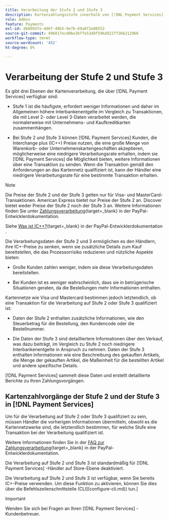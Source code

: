 ```yaml
---
title: Verarbeitung der Stufe 2 und Stufe 3
description: Kartenzahlungsstufe innerhalb von [!DNL Payment Services] Transaktionen.
role: Admin
feature: Payments
exl-id: db8993fe-dd6f-48b5-9e7b-69a0f2e08552
source-git-commit: 496817ecd0be3bffe53d8f596d922ff366212966
workflow-type: tm+mt
source-wordcount: '452'
ht-degree: 0%

---
```


# Verarbeitung der Stufe 2 und Stufe 3

Es gibt drei Ebenen der Kartenverarbeitung, die über [!DNL Payment Services] verfügbar sind:

* Stufe 1 ist die häufigste, erfordert weniger Informationen und daher im Allgemeinen höhere Interbankenentgelte im Vergleich zu Transaktionen, die mit Level 2- oder Level 3-Daten verarbeitet werden, die normalerweise mit Unternehmens- und Kaufkreditkarten zusammenhängen.

* Bei Stufe 2 und Stufe 3 können [!DNL Payment Services] Kunden, die Interchange plus (IC++) Preise nutzen, die eine große Menge von Warenkorb- oder Unternehmenskartengeschäften akzeptieren, möglicherweise eine niedrigere Verarbeitungsrate erhalten, indem sie [!DNL Payment Services] die Möglichkeit bieten, weitere Informationen über eine Transaktion zu senden. Wenn die Transaktion gemäß den Anforderungen an das Kartennetz qualifiziert ist, kann der Händler eine niedrigere Verarbeitungsrate für eine bestimmte Transaktion erhalten.

>[!NOTE]
>
>Die Preise der Stufe 2 und der Stufe 3 gelten nur für Visa- und MasterCard-Transaktionen. American Express bietet nur Preise der Stufe 2 an. Discover bietet weder Preise der Stufe 2 noch der Stufe 3 an. Weitere Informationen finden Sie unter [Zahlungsverarbeitung](https://developer.paypal.com/docs/checkout/advanced/processing/){target=_blank} in der PayPal-Entwicklerdokumentation.

Siehe [Was ist IC++?](https://www.paypal.com/us/brc/article/what-is-interchange-plus-plus){target=_blank} in der PayPal-Entwicklerdokumentation .

Die Verarbeitungsdaten der Stufe 2 und 3 ermöglichen es den Händlern, ihre IC+-Preise zu senken, wenn sie zusätzliche Details zum Kauf bereitstellen, die das Prozessorrisiko reduzieren und nützliche Aspekte bieten:

* Große Kunden zahlen weniger, indem sie diese Verarbeitungsdaten bereitstellen.

* Bei Kunden ist es weniger wahrscheinlich, dass sie in betrügerische Situationen geraten, da die Bestellungen mehr Informationen enthalten.

Kartennetze wie Visa und Mastercard bestimmen jedoch letztendlich, ob eine Transaktion für die Verarbeitung auf Stufe 2 oder Stufe 3 qualifiziert ist:

* Daten der Stufe 2 enthalten zusätzliche Informationen, wie den Steuerbetrag für die Bestellung, den Kundencode oder die Bestellnummer.

* Die Daten der Stufe 3 sind detailliertere Informationen über den Verkauf, was dazu beiträgt, im Vergleich zu Stufe 2 noch niedrigere Interbankenentgelte in Anspruch zu nehmen. Daten der Stufe 3 enthalten Informationen wie eine Beschreibung des gekauften Artikels, die Menge der gekauften Artikel, die Maßeinheit für die bestellten Artikel und andere spezifische Details.

[!DNL Payment Services] sammelt diese Daten und erstellt detaillierte Berichte zu Ihren Zahlungsvorgängen.

## Kartenzahlvorgänge der Stufe 2 und der Stufe 3 in [!DNL Payment Services]

Um für die Verarbeitung auf Stufe 2 oder Stufe 3 qualifiziert zu sein, müssen Händler die vorherigen Informationen übermitteln, obwohl es die Kartennetzwerke sind, die letztendlich bestimmen, für welche Stufe eine Transaktion bei der Verarbeitung qualifiziert ist.

Weitere Informationen finden Sie in der [FAQ zur Zahlungsverarbeitung](https://www.paypal.com/us/cshelp/article/ts2278?_ga=1.131773126.875104296.1712843492){target=_blank} in der PayPal-Entwicklerdokumentation.

Die Verarbeitung auf Stufe 2 und Stufe 3 ist standardmäßig für [!DNL Payment Services] -Händler auf Store-Ebene deaktiviert.

Die Verarbeitung auf Stufe 2 und Stufe 3 ist verfügbar, wenn Sie bereits IC+-Preise verwenden. Um diese Funktion zu aktivieren, können Sie dies über die Befehlszeilenschnittstelle (CLI](configure-cli.md)) tun.[

>[!IMPORTANT]
>
>Wenden Sie sich bei Fragen an Ihren [!DNL Payment Services] -Kundenbetreuer.
